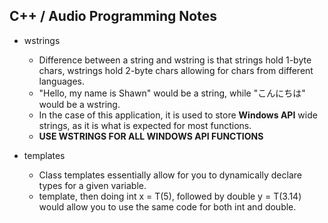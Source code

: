 ﻿## C++ / Audio Programming Notes

- wstrings
	- Difference between a string and wstring is that strings hold 1-byte chars, wstrings hold 2-byte chars allowing for chars from different languages.
	- "Hello, my name is Shawn" would be a string, while "こんにちは" would be a wstring.
	- In the case of this application, it is used to store **Windows API** wide strings, as it is what is expected for most functions.
	- **USE WSTRINGS FOR ALL WINDOWS API FUNCTIONS**
	
- templates
	- Class templates essentially allow for you to dynamically declare types for a given variable.
	- template<class T>, then doing int x = T(5), followed by double y = T(3.14) would allow you to use the same code for both int and double.
	
